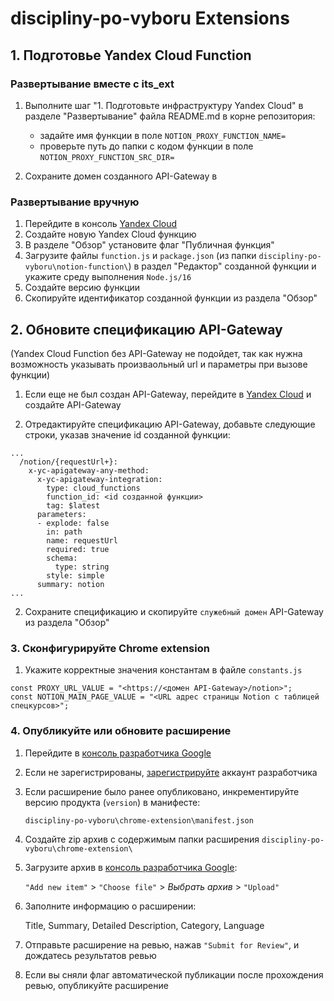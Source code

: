 # discipliny-po-vyboru Extensions

## 1. Подготовье Yandex Cloud Function

### Развертывание вместе с its_ext

1. Выполните шаг "1. Подготовьте инфраструктуру Yandex Cloud" в разделе "Развертывание" файла README.md в корне репозитория:

   - задайте имя функции в поле `NOTION_PROXY_FUNCTION_NAME=`
   - проверьте путь до папки с кодом функции в поле `NOTION_PROXY_FUNCTION_SRC_DIR=`

2. Сохраните домен созданного API-Gateway в

### Развертывание вручную

1. Перейдите в консоль [Yandex Cloud](https://cloud.yandex.ru/)
2. Создайте новую Yandex Cloud функцию
3. В разделе "Обзор" установите флаг "Публичная функция"
4. Загрузите файлы `function.js` и `package.json` (из папки `discipliny-po-vyboru\notion-function\`) в раздел "Редактор" созданной функции и укажите среду выполнения `Node.js/16`
5. Создайте версию функции
6. Скопируйте идентификатор созданной функции из раздела "Обзор"

## 2. Обновите спецификацию API-Gateway

(Yandex Cloud Function без API-Gateway не подойдет, так как нужна возможность указывать произваольный url и параметры при вызове функции)

1. Если еще не был создан API-Gateway, перейдите в [Yandex Cloud](https://cloud.yandex.ru/) и создайте API-Gateway

1. Отредактируйте спецификацию API-Gateway, добавьте следующие строки, указав значение id созданной функции:

```
...
  /notion/{requestUrl+}:
    x-yc-apigateway-any-method:
      x-yc-apigateway-integration:
        type: cloud_functions
        function_id: <id созданной функции>
        tag: $latest
      parameters:
      - explode: false
        in: path
        name: requestUrl
        required: true
        schema:
          type: string
        style: simple
      summary: notion
...
```

2. Сохраните спецификацию и скопируйте `cлужебный домен` API-Gateway из раздела "Обзор"

### 3. Сконфигурируйте Chrome extension

1. Укажите корректные значения константам в файле `constants.js`

```
const PROXY_URL_VALUE = "<https://<домен API-Gateway>/notion>";
const NOTION_MAIN_PAGE_VALUE = "<URL адрес страницы Notion с таблицей спецкурсов>";
```

### 4. Опубликуйте или обновите расширение

1. Перейдите в [консоль разработчика Google](https://chrome.google.com/webstore/devconsole)

2. Если не зарегистрированы, [зарегистрируйте](https://developer.chrome.com/docs/webstore/register/) аккаунт разработчика

3. Если расширение было ранее опубликовано, инкрементируйте версию продукта (`version`) в манифесте:

   `discipliny-po-vyboru\chrome-extension\manifest.json`

4. Создайте zip архив с содержимым папки расширения `discipliny-po-vyboru\chrome-extension\`

5. Загрузите архив в [консоль разработчика Google](https://chrome.google.com/webstore/devconsole):

   `"Add new item"` > `"Choose file"` > _Выбрать архив_ > `"Upload"`

6. Заполните информацию о расширении:

   Title, Summary, Detailed Description, Category, Language

7. Отправьте расширение на ревью, нажав `"Submit for Review"`, и дождатесь результатов ревью

8. Если вы сняли флаг автоматической публикации после прохождения ревью, опубликуйте расширение
